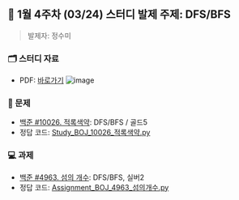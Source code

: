 ## 🚀 1월 4주차 (03/24) 스터디 발제 주제: DFS/BFS
> 발제자: 정수미

### 🗂️ 스터디 자료
- PDF: [바로가기](./Study_BOJ_10026.pdf)
![image](https://github.com/user-attachments/assets/41909fa7-14ed-4678-9725-9ab0721b31ff)


### 📖 문제
- [백준 #10026. 적록색약](https://www.acmicpc.net/problem/10026): DFS/BFS / 골드5
- 정답 코드: [Study_BOJ_10026_적록색약.py](./Study_BOJ_10026_적록색약.py)

### 💻 과제
- [백준 #4963. 섬의 개수](https://www.acmicpc.net/problem/4963): DFS/BFS, 실버2
- 정답 코드: [Assignment_BOJ_4963_섬의개수.py](./Assignment_BOJ_4963_섬의개수.py)